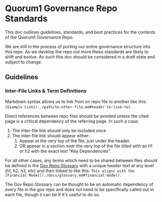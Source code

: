 # Quorum1 Governance Repo Standards

This doc outlines guidelines, standards, and best practices for the contents of the Quorum1 Governance Repo.

We are still in the process of porting our entire governance structure into this repo. As we develop the repo out more these standards are likely to shift and evolve. As such this doc should be considered in a draft state and subject to change.

## Guidelines

### Inter-File Links & Term Definitions

Markdown syntax allows us to link from on repo file to another like this: `[Example Link](../path/to-other-file.md#header-to-link-to)`. 

Direct references between repo files should be avoided unless the cited page is a critical dependency of the referring page. In such a case:
1. The inter-file link should only be included once
2. The inter-file link should appear either:
    1. Appear at the very top of the file, just under the header.
    2. OR appear in a section *near* the very top of the file titled with an h1 or h2 with the exact text "Key Dependencies".

For all other cases, any terms which need to be shared between files should be defined in the [Gov Repo Glossary](./docs/glossary.md) with a unique header text at any level (h1, h2, h3, etc) and then linked to like this: `This aligns with the [Financial Model](./docs/glossary.md#financial-model).`

The Gov Repo Glossary can be thought to be an automatic dependency of every file in the gov repo and does not need to be specifically called out in each file, though it can be if it's useful to do so.
